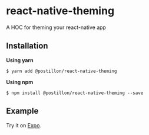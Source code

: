 # react-native-theming

A HOC for theming your react-native app



## Installation

**Using yarn**

`$ yarn add @postillon/react-native-theming`

**Using npm**

`$ npm install @postillon/react-native-theming --save`



## Example

Try it on [Expo]().